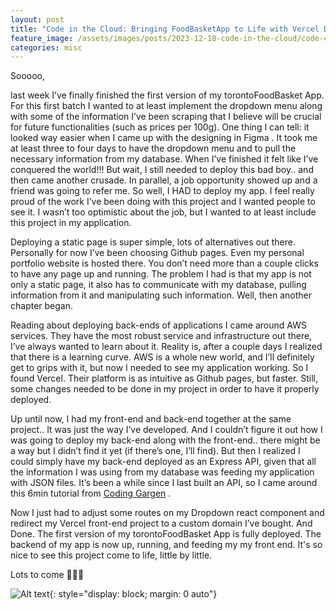```yaml
---
layout: post
title: "Code in the Cloud: Bringing FoodBasketApp to Life with Vercel Deployment"
feature_image: /assets/images/posts/2023-12-18-code-in-the-cloud/code-cloud-cover.gif
categories: misc
---
```


Sooooo,

last week I’ve finally finished the first version of my torontoFoodBasket App. For this first batch I wanted to at least implement the dropdown menu along with some of the information I’ve been scraping that I believe will be crucial for future functionalities (such as prices per 100g). One thing I can tell: it looked way easier when I came up with the designing in Figma . It took me at least three to four days to have the dropdown menu and to pull the necessary information from my database. When I’ve finished it felt like I’ve conquered the world!!! But wait, I still needed to deploy this bad boy.. and then came another crusade. In parallel, a job opportunity showed up and a friend was going to refer me. So well, I HAD to deploy my app. I feel really proud of the work I’ve been doing with this project and I wanted people to see it. I wasn’t too optimistic about the job, but I wanted to at least include this project in my application.

Deploying a static page is super simple, lots of alternatives out there. Personally for now I’ve been choosing Github pages. Even my personal portfolio website is hosted there. You don’t need more than a couple clicks to have any page up and running. The problem I had is that my app is not only a static page, it also has to communicate with my database, pulling information from it and manipulating such information. Well, then another chapter began.

Reading about deploying back-ends of applications I came around AWS services. They have the most robust service and infrastructure out there, I’ve always wanted to learn about it. Reality is, after a couple days I realized that there is a learning curve. AWS is a whole new world, and I’ll definitely get to grips with it, but now I needed to see my application working. So I found Vercel. Their platform is as intuitive as Github pages, but faster. Still, some changes needed to be done in my project in order to have it properly deployed.

Up until now, I had my front-end and back-end together at the same project.. It was just the way I’ve developed. And I couldn’t figure it out how I was going to deploy my back-end along with the front-end.. there might be a way but I didn’t find it yet (if there’s one, I’ll find). But then I realized I could simply have my back-end deployed as an Express API, given that all the information I was using from my database was feeding my application with JSON files. It’s been a while since I last built an API, so I came around this 6min tutorial from <a href="https://www.youtube.com/watch?v=B-T69_VP2Ls&embeds_referring_euri=https%3A%2F%2Fgabrielpoeta624025322.wordpress.com%2F&feature=emb_imp_woyt">Coding Gargen</a> .

Now I just had to adjust some routes on my Dropdown react component and redirect my Vercel front-end project to a custom domain I’ve bought. And Done. The first version of my torontoFoodBasket App is fully deployed. The backend of my app is now up, running, and feeding my my front end. It's so nice to see this project come to life, little by little. 

Lots to come 🚀🚀🚀
<br>

  ![Alt text]({{site.url}}/myblog//assets/images/posts/2023-12-18-code-in-the-cloud/giphy.gif){: style="display: block; margin: 0 auto"}
<br>
  <!-- ![Alt text](/assets/images/posts/2023-12-18-code-in-the-cloud/giphy.gif){: style="display: block; margin: 0 auto"} -->

